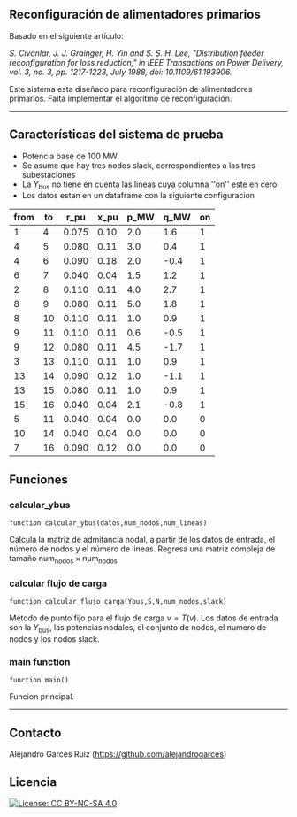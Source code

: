 ## Reconfiguración de alimentadores primarios

Basado en el siguiente artículo:

*S. Civanlar, J. J. Grainger, H. Yin and S. S. H. Lee, "Distribution feeder reconfiguration for loss reduction," in IEEE Transactions on Power Delivery, vol. 3, no. 3, pp. 1217-1223, July 1988, doi: 10.1109/61.193906.*

Este sistema esta diseñado para reconfiguración de alimentadores primarios.  Falta implementar el algoritmo de reconfiguración.

---
## Características del sistema de prueba

* Potencia base de 100 MW
* Se asume que hay tres nodos slack, correspondientes a las tres subestaciones
* La $Y_\text{bus}$ no tiene en cuenta las lineas cuya columna ''on'' este en cero
* Los datos estan en un dataframe con la siguiente configuracion

|from|to|r_pu|x_pu|p_MW|q_MW|on|
|--|--|--|--|--|--|--|
|1|4|0.075|0.10|2.0|1.6|1|
4|5|0.080|0.11|3.0|0.4|1
4|6|0.090|0.18|2.0|-0.4|1
6|7|0.040|0.04|1.5|1.2|1
2|8|0.110|0.11|4.0|2.7|1
8|9|0.080|0.11|5.0|1.8|1
8|10|0.110|0.11|1.0|0.9|1
9|11|0.110|0.11|0.6|-0.5|1
9|12|0.080|0.11|4.5|-1.7|1
3|13|0.110|0.11|1.0|0.9|1
13|14|0.090|0.12|1.0|-1.1|1
13|15|0.080|0.11|1.0|0.9|1
15|16|0.040|0.04|2.1|-0.8|1
5|11|0.040|0.04|0.0|0.0|0
10|14|0.040|0.04|0.0|0.0|0
7|16|0.090|0.12|0.0|0.0|0


## Funciones
### calcular_ybus
    function calcular_ybus(datos,num_nodos,num_lineas)
Calcula la matriz de admitancia nodal, a partir de los datos de entrada, el número de nodos y el número de lineas.  Regresa una matriz compleja de tamaño $\text{num}_\text{nodos}\times\text{num}_\text{nodos}$
### calcular flujo de carga
    function calcular_flujo_carga(Ybus,S,N,num_nodos,slack)
Método de punto fijo para el flujo de carga $v=T(v)$.  Los datos de entrada son la $Y_\text{bus}$, las potencias nodales, el conjunto de nodos, el numero de nodos y los nodos slack.

### main function
    function main()
Funcion principal.    

---
## Contacto

Alejandro Garcés Ruiz
(https://github.com/alejandrogarces)

## Licencia

[![License: CC BY-NC-SA 4.0](https://img.shields.io/badge/License-CC_BY--NC--SA_4.0-lightgrey.svg)](https://creativecommons.org/licenses/by-nc-sa/4.0/)





